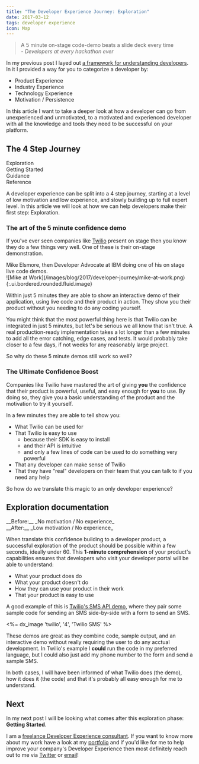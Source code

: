 ```yaml
---
title: "The Developer Experience Journey: Exploration"
date: 2017-03-12
tags: developer experience
icon: Map
---
```


> A 5 minute on-stage code-demo beats a slide deck every time <br>
> <em>- Developers at every hackathon ever </em>

In my previous post I layed out [a framework for understanding developers](/blog/2017/02/23/understanding-developers/). In it I provided a way for you to categorize a developer by:

* Product Experience
* Industry Experience
* Technology Experience
* Motivation / Persistence

In this article I want to take a deeper look at how a developer can go from unexperienced and unmotivated, to a motivated and experienced developer with all the knowledge and tools they need to be successful on your platform.

## The 4 Step Journey

<div class="ui five mini unstackable steps">
  <div class="step">
    <div class="content">
      <div class="title">Exploration</div>
    </div>
  </div>
  <div class="step">
    <div class="content">
      <div class="title">Getting Started</div>
    </div>
  </div>
  <div class="step">
    <div class="content">
      <div class="title">Guidance</div>
    </div>
  </div>
  <div class="step">
    <div class="content">
      <div class="title">Reference</div>
    </div>
  </div>
</div>

A developer experience can be split into a 4 step journey, starting at a level of low motivation and low experience, and slowly building up to full expert level. In this article we will look at how we can help developers make their first step: Exploration.

### The art of the 5 minute confidence demo

If you've ever seen companies like [Twilio](https://www.twilio.com/) present on stage then you know they do a few things very well. One of these is their on-stage demonstration.

<div class="ui segment" markdown='1'>
  <div class="ui bottom attached label">Mike Elsmore, then Developer Advocate at IBM doing one of his on stage live code demos.</div>
  ![Mike at Work](/images/blog/2017/developer-journey/mike-at-work.png){:.ui.bordered.rounded.fluid.image}
</div>


Within just 5 minutes they are able to show an interactive demo of their application, using live code and their product in action. They show you their product without you needing to do any coding yourself.

You might think that the most powerful thing here is that Twilio can be integrated in just 5 minutes, but let's be serious we all know that isn't true. A real production-ready implementation takes a lot longer than a few minutes to add all the error catching, edge cases, and tests. It would probably take closer to a few days, if not weeks for any reasonably large project.

So why do these 5 minute demos still work so well?

### The Ultimate Confidence Boost

Companies like Twilio have mastered the art of giving __you__ the confidence that their product is powerful, useful, and easy enough for __you__ to use. By doing so, they give you a basic understanding of the product and the motivation to try it yourself.

In a few minutes they are able to tell show you:

* What Twilio can be used for
* That Twilio is easy to use
  * because their SDK is easy to install
  * and their API is intuitive
  * and only a few lines of code can be used to do something very powerful
* That any developer can make sense of Twilio
* That they have "real" developers on their team that you can talk to if you need any help

So how do we translate this magic to an only developer experience?

## Exploration documentation


<div class='ui message' markdown='1'>
__Before:__ _No motivation / No experience_<br>
__After:__ _Low motivation / No experience_
</div>

When translate this confidence building to a developer product, a successful exploration of the product should be possible within a few seconds, ideally under 60. This __1-minute comprehension__ of your product's capabilities ensures that developers who visit your developer portal will be able to understand:

* What your product does do
* What your product doesn't do
* How they can use your product in their work
* That your product is easy to use

A good example of this is [Twilio's SMS API demo](https://www.twilio.com/sms/api), where they pair some sample code for sending an SMS side-by-side with a form to send an SMS.

<div class="ui segment" markdown='1'>
  <%= dx_image 'twilio', '4', 'Twilio SMS' %>
</div>

These demos are great as they combine code, sample output, and an interactive demo without really requiring the user to do any acctual development. In Twilio's example I __could__ run the code in my preferred language, but I could also just add my phone number to the form and send a sample SMS.

In both cases, I will have been informed of what Twilio does (the demo), how it does it (the code) and that it's probably all easy enough for me to understand.

## Next

In my next post I will be looking what comes after this exploration phase: __Getting Started__.



I am a [freelance Developer Experience consultant](https://work.betta.io). If you want to know more about my work have a look at my [portfolio](https://work.betta.io) and if you'd like for me to help improve your company's Developer Experience then most definitely reach out to me via [Twitter](https://twitter.com/cbetta) or [email](mailto:cristiano@betta.io)!
